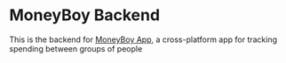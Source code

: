 # MoneyBoy Backend

This is the backend for [MoneyBoy App](https://github.com/H1ghBre4k3r/moneyboy-app), a cross-platform app for tracking spending between groups of people
